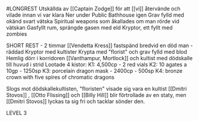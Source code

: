 #LONGREST 
Utskällda av [[Captain Zodge]] för att [[vi]] återvände och vilade innan vi var klara
Ner under Public Bathhouse igen
Grav fylld med okänd svart vätska
Spiritual weapons som åkallades om man rörde vid vätskan
Gasfyllt rum, sprängde gasen med eld
Kryptor, ett fyllt med zombies

SHORT REST - 2 timmar
[[Vendetta Kress]] fastspänd bredvid en död man - räddad
Kryptor med kultister
Krypta med "florist" och grav fylld med blod
Hemlig dörr i korridoren
[[Vanthampur, Mortlock]] och kultist med dödskalle till huvud i strid
Lootade 4 kistor: 
	K1: 4,500cp - 2 red vials
	K2: 10 agates a 10gp - 1250sp
	K3: porcelain dragon mask - 2400cp - 500sp
	K4: bronze crown with five spires of chromatic dragons
	
Slogs mot dödskallekultisten, "floristen" visade sig vara en kultist
[[Dmitri Stovos]] , [[Otto Flissing]] och [[Billy Hill]] blir förtrollade av en staty, men [[Dmitri Stovos]] lyckas ta sig fri och tacklar sönder den. 

LEVEL 3